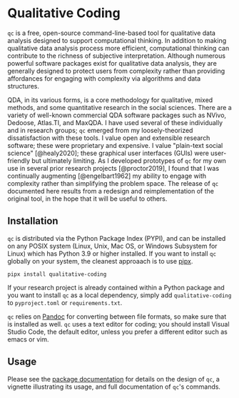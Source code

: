 # Qualitative Coding

`qc` is a free, open-source command-line-based tool for qualitative data analysis
designed to support computational thinking. In addition to making qualitative data 
analysis process more efficient, computational thinking can contribute to the richness 
of subjective interpretation. Although numerous powerful software packages exist 
for qualitative data analysis, they are generally designed to protect users from complexity 
rather than providing affordances for engaging with complexity via algorithms and 
data structures. 

QDA, in its various
forms, is a core methodology for qualitative, mixed methods, and some
quantitative research in the social sciences. There are a variety of well-known 
commercial QDA software packages such as NVivo, Dedoose, Atlas.TI, and MaxQDA.
I have used several of these individually and in research groups; `qc` emerged from 
my loosely-theorized dissatisfaction with these tools. I value open and extensible 
research software; these were proprietary and expensive. I value "plain-text 
social science" [@healy2020]; these graphical user interfaces (GUIs) were user-friendly but 
ultimately limiting. As I developed prototypes of `qc` for my own use in several 
prior research projects [@proctor2019], I found that I was continually
augmenting [@engelbart1962] my ability to engage with complexity rather than 
simplifying the problem space. The release of `qc` documented here results from
a redesign and reimplementation of the original tool, in the hope that it will be 
useful to others.

## Installation

`qc` is distributed via the Python Package Index (PYPI), and can be
installed on any POSIX system (Linux, Unix, Mac OS, or Windows Subsystem
for Linux) which has Python 3.9 or higher installed. If you want to install
`qc` globally on your system, the cleanest approaach is to use 
[pipx](https://pipx.pypa.io/stable/). 

    pipx install qualitative-coding

If your research project
is already contained within a Python package and you want to install `qc` 
as a local dependency, simply add `qualitative-coding` to `pyproject.toml`
or `requirements.txt`.

`qc` relies on [Pandoc](https://pandoc.org/) for converting between file formats, 
so make sure that is installed as well. `qc` uses a text editor for coding; 
you should install Visual Studio Code, the default editor, unless you prefer
a different editor such as emacs or vim.

## Usage

Please see the [package documentation](https://qualitative-coding.readthedocs.io) 
for details on the design of `qc`, a vignette illustrating its usage, and full 
documentation of `qc`'s commands. 
